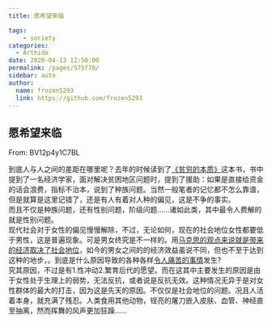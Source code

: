 ```yaml
---
title: 愿希望来临

tags: 
    - society
categories: 
  - Arthide
date: 2020-04-13 12:50:00
permalink: /pages/575f78/
sidebar: auto
author: 
  name: frozen5293
  link: https://github.com/frozen5293
---
```

## __愿希望来临__

<section class="articlehead">
    <span class="from">From: BV12p4y1C7BL</span>
</section>

到底人与人之间的差距在哪里呢？去年的时候读到了[《贫穷的本质》]这本书，书中提到了一名经济学家，面对解决贫困地区问题时，提到了援助：如果是直接给资金的话会浪费，指标不治本，说到了种族问题。当然一般笔者的记忆都不怎么靠谱，但是就算是这里记错了，还是有人有着对人种的偏见，这是不争的事实。  
而且不仅是种族问题，还有性别问题，阶级问题......诸如此类，其中最令人费解的就是性别问题。   
现代社会对于女性的偏见慢慢解除，不过，无论如何，现在的社会地位女性都要低于男性，这是普遍现象。可是男女终究是不一样的。用[马克思的观点来说就是带来的经济取决了社会地位]，如今的男女之间的的经济效益虽说不同，但也不至于达到这种的地步，。到底是什么原因导致的各种各样[令人痛苦的事情]发生?   
究其原因，不过是有1.性冲动2.繁育后代的愿望。而在这其中主要发生的原因是由于女性处于生理上的弱势，无法反抗，或者说是反抗无效。这种情况无异于是对女性群体的最大的打击，因为这是先天的原因。不仅仅是社会地位的问题。况且人活着本身，就充满了残忍。人类食用其他动物，锃亮的屠刀嵌入皮肤、血管、神经直至抽离，然而挥舞的风声更加狂躁......


[《贫穷的本质》]: #1 "2019年诺贝尔经济学奖作品"
[马克思的观点来说就是带来的经济取决了社会地位]: #2 "有待争议"
[令人痛苦的事情]: #3 "最近的性侵女子事件，有待考究"